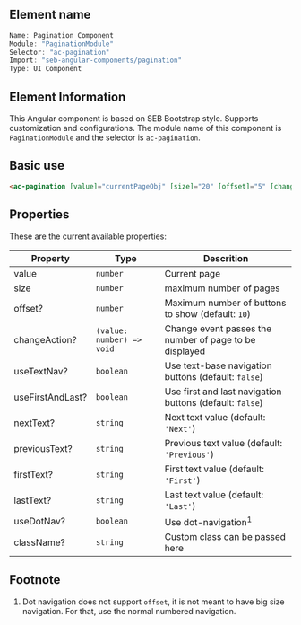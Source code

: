 ## Element name

```javascript
Name: Pagination Component
Module: "PaginationModule"
Selector: "ac-pagination"
Import: "seb-angular-components/pagination"
Type: UI Component
```

## Element Information

This Angular component is based on SEB Bootstrap style. Supports customization and configurations. The module name of this component is `PaginationModule` and the selector is `ac-pagination`.

## Basic use

```html
<ac-pagination [value]="currentPageObj" [size]="20" [offset]="5" [changeAction]="callbackMethod"> </ac-pagination>
```

## Properties

These are the current available properties:

| Property         | Type                      | Descrition                                               |
| ---------------- | ------------------------- | -------------------------------------------------------- |
| value            | `number`                  | Current page                                             |
| size             | `number`                  | maximum number of pages                                  |
| offset?          | `number`                  | Maximum number of buttons to show (default: `10`)        |
| changeAction?    | `(value: number) => void` | Change event passes the number of page to be displayed   |
| useTextNav?      | `boolean`                 | Use text-base navigation buttons (default: `false`)      |
| useFirstAndLast? | `boolean`                 | Use first and last navigation buttons (default: `false`) |
| nextText?        | `string`                  | Next text value (default: `'Next'`)                      |
| previousText?    | `string`                  | Previous text value (default: `'Previous'`)              |
| firstText?       | `string`                  | First text value (default: `'First'`)                    |
| lastText?        | `string`                  | Last text value (default: `'Last'`)                      |
| useDotNav?       | `boolean`                 | Use dot-navigation<sup>1</sup>                           |
| className?       | `string`                  | Custom class can be passed here                          |

## Footnote

1. Dot navigation does not support `offset`, it is not meant to have big size navigation. For that, use the normal numbered navigation.
